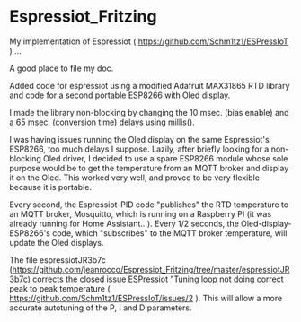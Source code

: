 # Espressiot_Fritzing

My implementation of Espressiot ( https://github.com/Schm1tz1/ESPressIoT ) ...

A good place to file my doc.

Added code for espressiot using a modified Adafruit MAX31865 RTD library and code for a second portable ESP8266 with Oled display.

I made the library non-blocking by changing the 10 msec. (bias enable) and a 65 msec. (conversion time) delays using millis().

I was having issues running the Oled display on the same Espressiot's ESP8266, too much delays I suppose. Lazily, after briefly looking for a non-blocking Oled driver, I decided to use a spare ESP8266 module whose sole purpose would be to get the temperature from an MQTT broker and display it on the Oled. This worked very well, and proved to be very flexible because it is portable.

Every second, the Espressiot-PID code "publishes" the RTD temperature to an MQTT broker, Mosquitto, which is running on a Raspberry PI (it was already running for Home Assistant...). Every 1/2 seconds, the Oled-display-ESP8266's code, which "subscribes" to the MQTT broker temperature, will update the Oled displays.

The file espressiotJR3b7c (https://github.com/jeanrocco/Espressiot_Fritzing/tree/master/espressiotJR3b7c) corrects the closed issue ESPressiot "Tuning loop not doing correct peak to peak temperature  ( https://github.com/Schm1tz1/ESPressIoT/issues/2 ). This will allow a more accurate autotuning of the P, I and D parameters.




